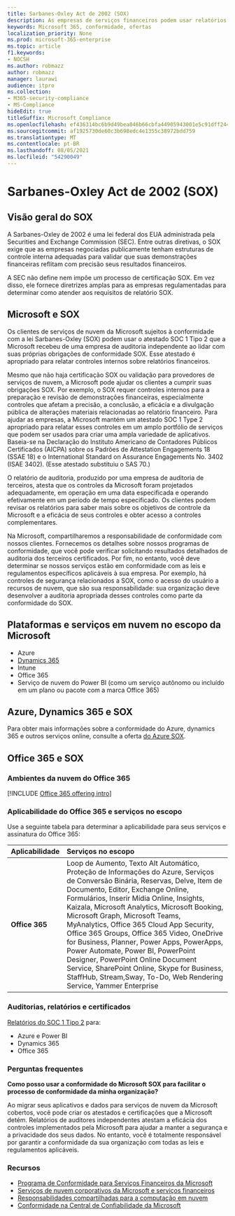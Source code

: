 ```yaml
---
title: Sarbanes-Oxley Act de 2002 (SOX)
description: As empresas de serviços financeiros podem usar relatórios de conformidade da Microsoft para lidar com sua conformidade com a Sarbanes-Oxley Act.
keywords: Microsoft 365, conformidade, ofertas
localization_priority: None
ms.prod: microsoft-365-enterprise
ms.topic: article
f1.keywords:
- NOCSH
ms.author: robmazz
author: robmazz
manager: laurawi
audience: itpro
ms.collection:
- M365-security-compliance
- MS-Compliance
hideEdit: true
titleSuffix: Microsoft Compliance
ms.openlocfilehash: ef436314bc6b9d49bea046b66cbfa44905943001e5c91dff2441dcd9fab55768
ms.sourcegitcommit: af1925730de60c3b698edc4e1355c38972bdd759
ms.translationtype: MT
ms.contentlocale: pt-BR
ms.lasthandoff: 08/05/2021
ms.locfileid: "54290049"
---
```

# <a name="sarbanes-oxley-act-of-2002-sox"></a>Sarbanes-Oxley Act de 2002 (SOX)

## <a name="sox-overview"></a>Visão geral do SOX

A Sarbanes-Oxley de 2002 é uma lei federal dos EUA administrada pela Securities and Exchange Commission (SEC). Entre outras diretivas, o SOX exige que as empresas negociadas publicamente tenham estruturas de controle interna adequadas para validar que suas demonstrações financeiras reflitam com precisão seus resultados financeiros.

A SEC não define nem impõe um processo de certificação SOX. Em vez disso, ele fornece diretrizes amplas para as empresas regulamentadas para determinar como atender aos requisitos de relatório SOX.

## <a name="microsoft-and-sox"></a>Microsoft e SOX

Os clientes de serviços de nuvem da Microsoft sujeitos à conformidade com a lei Sarbanes-Oxley (SOX) podem usar o atestado SOC 1 Tipo 2 que a Microsoft recebeu de uma empresa de auditoria independente ao lidar com suas próprias obrigações de conformidade SOX. Esse atestado é apropriado para relatar controles internos sobre relatórios financeiros.

Mesmo que não haja certificação SOX ou validação para provedores de serviços de nuvem, a Microsoft pode ajudar os clientes a cumprir suas obrigações SOX. Por exemplo, o SOX requer controles internos para a preparação e revisão de demonstrações financeiras, especialmente controles que afetam a precisão, a conclusão, a eficácia e a divulgação pública de alterações materiais relacionadas ao relatório financeiro. Para ajudar as empresas, a Microsoft mantém um atestado SOC 1 Type 2 apropriado para relatar esses controles em um amplo portfólio de serviços que podem ser usados para criar uma ampla variedade de aplicativos. Baseia-se na Declaração do Instituto Americano de Contadores Públicos Certificados (AICPA) sobre os Padrões de Attestation Engagements 18 (SSAE 18) e o International Standard on Assurance Engagements No. 3402 (ISAE 3402). (Esse atestado substituiu o SAS 70.)

O relatório de auditoria, produzido por uma empresa de auditoria de terceiros, atesta que os controles da Microsoft foram projetados adequadamente, em operação em uma data especificada e operando efetivamente em um período de tempo especificado. Os clientes podem revisar os relatórios para saber mais sobre os objetivos de controle da Microsoft e a eficácia de seus controles e obter acesso a controles complementares.

Na Microsoft, compartilharemos a responsabilidade de conformidade com nossos clientes. Fornecemos os detalhes sobre nossos programas de conformidade, que você pode verificar solicitando resultados detalhados de auditoria dos terceiros certificados. Por fim, no entanto, você deve determinar se nossos serviços estão em conformidade com as leis e regulamentos específicos aplicáveis à sua empresa. Por exemplo, há controles de segurança relacionados a SOX, como o acesso do usuário a recursos de nuvem, que são sua responsabilidade: sua organização deve desenvolver a auditoria apropriada desses controles como parte da conformidade do SOX.

## <a name="microsoft-in-scope-cloud-platforms--services"></a>Plataformas e serviços em nuvem no escopo da Microsoft

- Azure
- [Dynamics 365](https://aka.ms/d365-compliance-list)
- Intune
- Office 365
- Serviço de nuvem do Power BI (como um serviço autônomo ou incluído em um plano ou pacote com a marca Office 365)

## <a name="azure-dynamics-365-and-sox"></a>Azure, Dynamics 365 e SOX

Para obter mais informações sobre a conformidade do Azure, dynamics 365 e outros serviços online, consulte a oferta [do Azure SOX](/azure/compliance/offerings/offering-sox-us).

## <a name="office-365-and-sox"></a>Office 365 e SOX

### <a name="office-365-cloud-environments"></a>Ambientes da nuvem do Office 365

[!INCLUDE [Office 365 offering intro](../includes/o365-offering-introduction.md)]

### <a name="office-365-applicability-and-in-scope-services"></a>Aplicabilidade do Office 365 e serviços no escopo

Use a seguinte tabela para determinar a aplicabilidade para seus serviços e assinatura do Office 365:

| **Aplicabilidade** | **Serviços no escopo** |
|:------------------|:----------------------|
| **Office 365** | Loop de Aumento, Texto Alt Automático, Proteção de Informações do Azure, Serviços de Conversão Binária, Reservas, Delve, Item de Documento, Editor, Exchange Online, Formulários, Inserir Mídia Online, Insights, Kaizala, Microsoft Analytics, Microsoft Booking, Microsoft Graph, Microsoft Teams, MyAnalytics, Office 365 Cloud App Security, Office 365 Groups, Office 365 Video, OneDrive for Business, Planner, Power Apps, PowerApps, Power Automate, Power BI, PowerPoint Designer, PowerPoint Online Document Service, SharePoint Online, Skype for Business, StaffHub, Stream,Sway, To-Do, Web Rendering Service, Yammer Enterprise  |

### <a name="audits-reports-and-certificates"></a>Auditorias, relatórios e certificados

[Relatórios do SOC 1 Tipo 2](offering-SOC.md) para:

- Azure e Power BI
- Dynamics 365
- Office 365

### <a name="frequently-asked-questions"></a>Perguntas frequentes

**Como posso usar a conformidade do Microsoft SOX para facilitar o processo de conformidade da minha organização?**

Ao migrar seus aplicativos e dados para serviços de nuvem da Microsoft cobertos, você pode criar os atestados e certificações que a Microsoft detém. Relatórios de auditores independentes atestam a eficácia dos controles implementados pela Microsoft para ajudar a manter a segurança e a privacidade dos seus dados. No entanto, você é totalmente responsável por garantir a conformidade da sua organização com todas as leis e regulamentos aplicáveis.

### <a name="resources"></a>Recursos

- [Programa de Conformidade para Serviços Financeiros da Microsoft](https://www.microsoft.com/download/details.aspx?id=55332)
- [Serviços de nuvem corporativos da Microsoft e serviços financeiros](https://www.microsoft.com/trustcenter/cloudservices/financialservices)
- [Responsabilidades compartilhadas para a computação em nuvem](https://aka.ms/sharedresponsibility)
- [Conformidade na Central de Confiabilidade da Microsoft](https://www.microsoft.com/trust-center/compliance/compliance-overview)
